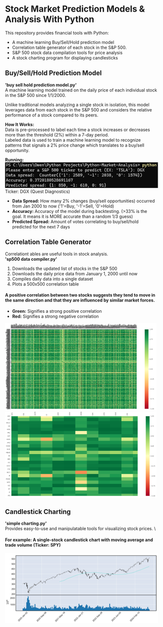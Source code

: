 # Stock Market Prediction Models & Analysis With Python
This repository provides financial tools with Python:
- A machine learning Buy/Sell/Hold prediction model
- Correlation table generator of each stock in the S&P 500.
- S&P 500 stock data compilation tools for price analysis
- A stock charting program for displaying candlesticks

## Buy/Sell/Hold Prediction Model
**'buy sell hold prediction model.py'**\
A machine learning model trained on the daily price of each individual stock in the S&P 500 since 1/1/2000.

Unlike traditional models analyzing a single stock in isolation, this model leverages data from each stock in the S&P 500 and considers the relative performance of a stock compared to its peers.

**How It Works:** \
Data is pre-processed to label each time a stock increases or decreases more than the threshold (2%) within a 7-day period.\
Labeled data is used to train a machine learning model to recognize patterns that signals a 2% price change which translates to a buy/sell opportunity.

**Running:** \
![Demo](readme-resources/model_demo.png) \
Ticker: DGX (Quest Diagnostics)

* **Data Spread:** How many 2% changes (buy/sell opportunities) occurred from Jan 2000 to now ('1'=Buy, '-1'=Sell, '0'=Hold)
* **Accuracy:** Accuracy of the model during backtesting. (>33% is the goal. It means it is MORE accurate than a random 1/3 guess)
* **Predicted Spread:** Amount of votes correlating to buy/sell/hold predicted for the next 7 days

## Correlation Table Generator
Correlationt ables are useful tools in stock analysis. \
**'sp500 data compiler.py'**
1. Downloads the updated list of stocks in the S&P 500
2. Downloads the daily price data from January 1, 2000 until now
3. Compiles daily data into a single dataset
4. Plots a 500x500 correlation table

#### A positive correlation between two stocks suggests they tend to move in the same direction and that they are influenced by similar market forces.

* **Green:** Signifies a strong positive correlation
* **Red:** Signifies a strong negative correlation

<img src='readme-resources/cor_table1.png' width='500'><img src='readme-resources/cor_table2.png' width='500'>

## Candlestick Charting
**'simple charting.py'** \
Provides easy-to-use and manipulatable tools for visualizing stock prices. \
#### For example: A single-stock candlestick chart with moving average and trade volume (Ticker: SPY)

![Demo](readme-resources/candle.png)
